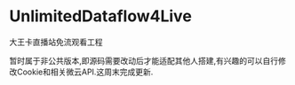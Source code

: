 # UnlimitedDataflow4Live
大王卡直播站免流观看工程

暂时属于非公共版本,即源码需要改动后才能适配其他人搭建,有兴趣的可以自行修改Cookie和相关微云API.这周末完成更新.
